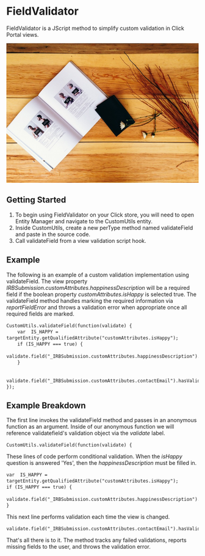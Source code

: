 FieldValidator
==============

FieldValidator is a JScript method to simplify custom validation in
Click Portal views.

![FieldValidator](./validator.jpg)


Getting Started
---------------

1. To begin using FieldValidator on your Click store, you will need to open
Entity Manager and navigate to the CustomUtils entity.
2. Inside CustomUtils, create a new perType method named validateField and paste
in the source code.
3. Call validateField from a view validation script hook.

Example
-------

The following is an example of a custom validation implementation using
validateField. The view property _IRBSubmission.customAttributes.happinessDescription_ will be a required field if the boolean property
_customAttributes.isHappy_ is selected true. The validateField method
handles marking the required information via _reportFieldError_ and
throws a validation error when appropriate once all required fields are
marked.

    CustomUtils.validateField(function(validate) {
        var  IS_HAPPY = targetEntity.getQualifiedAttribute("customAttributes.isHappy");
        if (IS_HAPPY === true) {
            validate.field("_IRBSubmission.customAttributes.happinessDescription").isNotNull();
        }

        validate.field("_IRBSubmission.customAttributes.contactEmail").hasValidEmail();
    });


Example Breakdown
-----------------

The first line  invokes
the validateField method and passes in an anonymous function as an
argument. Inside of our anonymous function we will reference
validatefield's validation object via the _validate_ label.

    CustomUtils.validateField(function(validate) {

These lines of code perform conditional validation. When the _isHappy_ question is answered 'Yes', then the _happinessDescription_ must be filled in.

    var  IS_HAPPY = targetEntity.getQualifiedAttribute("customAttributes.isHappy");
    if (IS_HAPPY === true) {
        validate.field("_IRBSubmission.customAttributes.happinessDescription").isNotNull();
    }

This next line performs validation each time the view is changed.

    validate.field("_IRBSubmission.customAttributes.contactEmail").hasValidEmail();

That's all there is to it. The method tracks any failed validations,
reports missing fields to the user, and throws the validation error.
